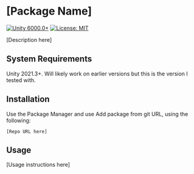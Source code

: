 # [Package Name]
[![Unity 6000.0+](https://img.shields.io/badge/unity-6000.0%2B-blue.svg)](https://unity3d.com/get-unity/download)
[![License: MIT](https://img.shields.io/badge/License-MIT-brightgreen.svg)](LICENSE.md)

[Description here]

## System Requirements
Unity 2021.3+. Will likely work on earlier versions but this is the version I tested with.

## Installation
Use the Package Manager and use Add package from git URL, using the following: 
```
[Repo URL here]
```

## Usage
[Usage instructions here]
